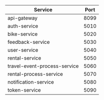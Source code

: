 
| Service | Port |
|--|--|
| api-gateway  | 8099 |
| auth-service | 5010 |
| bike-service | 5020 |
| feedback-service | 5030 |
| user-service | 5040 |
| rental-service | 5050 |
| travel-event-process-service | 5060 |
| rental-process-service | 5070 |
| notification-service | 5080 |
| token-service | 5090 |
